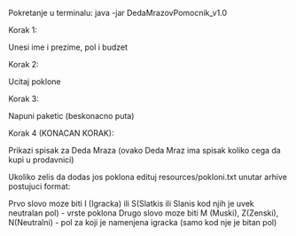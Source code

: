 Pokretanje u terminalu:
java -jar DedaMrazovPomocnik_v1.0

Korak 1:

Unesi ime i prezime, pol i budzet

Korak 2:

Ucitaj poklone

Korak 3:

Napuni paketic (beskonacno puta)

Korak 4 (KONACAN KORAK):

Prikazi spisak za Deda Mraza (ovako Deda Mraz ima spisak koliko cega da kupi u prodavnici)

Ukoliko zelis da dodas jos poklona edituj resources/pokloni.txt unutar arhive postujuci format:

Prvo slovo moze biti I (Igracka) ili S(Slatkis ili Slanis kod njih je uvek neutralan pol) - vrste poklona
Drugo slovo moze biti M (Muski), Z(Zenski), N(Neutralni) - pol za koji je namenjena igracka (samo kod nje je bitan pol)
